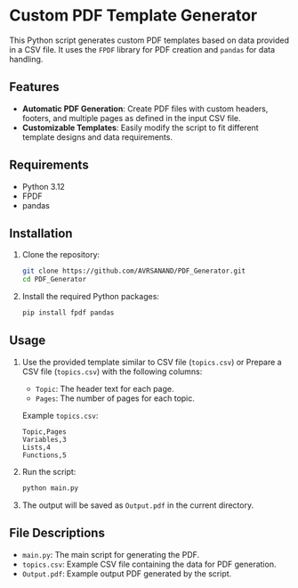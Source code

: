 # Custom PDF Template Generator

This Python script generates custom PDF templates based on data provided in a CSV file. It uses the `FPDF` library for PDF creation and `pandas` for data handling.

## Features

- **Automatic PDF Generation**: Create PDF files with custom headers, footers, and multiple pages as defined in the input CSV file.
- **Customizable Templates**: Easily modify the script to fit different template designs and data requirements.

## Requirements

- Python 3.12
- FPDF
- pandas

## Installation

1. Clone the repository:
    ```sh
    git clone https://github.com/AVRSANAND/PDF_Generator.git
    cd PDF_Generator
    ```

2. Install the required Python packages:
    ```sh
    pip install fpdf pandas
    ```

## Usage

1. Use the provided template similar to CSV file (`topics.csv`) or Prepare a CSV file (`topics.csv`) with the following columns:
    - `Topic`: The header text for each page.
    - `Pages`: The number of pages for each topic.

    Example `topics.csv`:
    ```csv
    Topic,Pages
    Variables,3
    Lists,4
    Functions,5
    ```

2. Run the script:
    ```sh
    python main.py
    ```

3. The output will be saved as `Output.pdf` in the current directory.

## File Descriptions

- `main.py`: The main script for generating the PDF.
- `topics.csv`: Example CSV file containing the data for PDF generation.
- `Output.pdf`: Example output PDF generated by the script.

